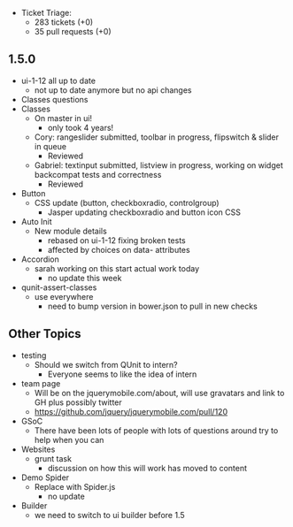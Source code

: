 * Ticket Triage:
  * 283 tickets (+0)
  * 35 pull requests (+0)

## 1.5.0
  * ui-1-12 all up to date
    * not up to date anymore but no api changes
  * Classes questions
  * Classes
    * On master in ui!
      * only took 4 years!
    * Cory: rangeslider submitted, toolbar in progress, flipswitch & slider in queue
      * Reviewed
    * Gabriel: textinput submitted, listview in progress, working on widget backcompat tests and correctness
      * Reviewed
  * Button
    * CSS update (button, checkboxradio, controlgroup)
      * Jasper updating checkboxradio and button icon CSS
  * Auto Init
    * New module details
      * rebased on ui-1-12 fixing broken tests
      * affected by choices on data- attributes
  * Accordion
    * sarah working on this start actual work today
      * no update this week
  * qunit-assert-classes
    * use everywhere
      * need to bump version in bower.json to pull in new checks

## Other Topics
  * testing
    * Should we switch from QUnit to intern?
      * Everyone seems to like the idea of intern
  * team page
    * Will be on the jquerymobile.com/about, will use gravatars and link to GH plus possibly twitter
    * https://github.com/jquery/jquerymobile.com/pull/120
  * GSoC
    * There have been lots of people with lots of questions around try to help when you can
  * Websites
    * grunt task
      * discussion on how this will work has moved to content
  * Demo Spider
    * Replace with Spider.js
      * no update
  * Builder
    * we need to switch to ui builder before 1.5
